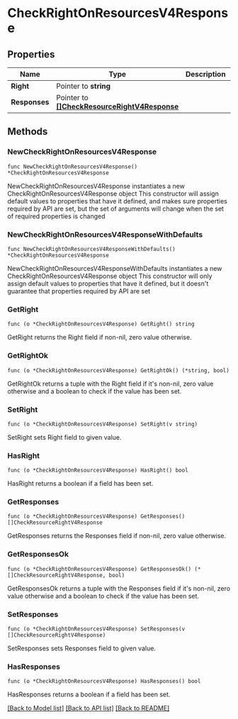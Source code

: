 # CheckRightOnResourcesV4Response

## Properties

Name | Type | Description | Notes
------------ | ------------- | ------------- | -------------
**Right** | Pointer to **string** |  | [optional] 
**Responses** | Pointer to [**[]CheckResourceRightV4Response**](CheckResourceRightV4Response.md) |  | [optional] 

## Methods

### NewCheckRightOnResourcesV4Response

`func NewCheckRightOnResourcesV4Response() *CheckRightOnResourcesV4Response`

NewCheckRightOnResourcesV4Response instantiates a new CheckRightOnResourcesV4Response object
This constructor will assign default values to properties that have it defined,
and makes sure properties required by API are set, but the set of arguments
will change when the set of required properties is changed

### NewCheckRightOnResourcesV4ResponseWithDefaults

`func NewCheckRightOnResourcesV4ResponseWithDefaults() *CheckRightOnResourcesV4Response`

NewCheckRightOnResourcesV4ResponseWithDefaults instantiates a new CheckRightOnResourcesV4Response object
This constructor will only assign default values to properties that have it defined,
but it doesn't guarantee that properties required by API are set

### GetRight

`func (o *CheckRightOnResourcesV4Response) GetRight() string`

GetRight returns the Right field if non-nil, zero value otherwise.

### GetRightOk

`func (o *CheckRightOnResourcesV4Response) GetRightOk() (*string, bool)`

GetRightOk returns a tuple with the Right field if it's non-nil, zero value otherwise
and a boolean to check if the value has been set.

### SetRight

`func (o *CheckRightOnResourcesV4Response) SetRight(v string)`

SetRight sets Right field to given value.

### HasRight

`func (o *CheckRightOnResourcesV4Response) HasRight() bool`

HasRight returns a boolean if a field has been set.

### GetResponses

`func (o *CheckRightOnResourcesV4Response) GetResponses() []CheckResourceRightV4Response`

GetResponses returns the Responses field if non-nil, zero value otherwise.

### GetResponsesOk

`func (o *CheckRightOnResourcesV4Response) GetResponsesOk() (*[]CheckResourceRightV4Response, bool)`

GetResponsesOk returns a tuple with the Responses field if it's non-nil, zero value otherwise
and a boolean to check if the value has been set.

### SetResponses

`func (o *CheckRightOnResourcesV4Response) SetResponses(v []CheckResourceRightV4Response)`

SetResponses sets Responses field to given value.

### HasResponses

`func (o *CheckRightOnResourcesV4Response) HasResponses() bool`

HasResponses returns a boolean if a field has been set.


[[Back to Model list]](../README.md#documentation-for-models) [[Back to API list]](../README.md#documentation-for-api-endpoints) [[Back to README]](../README.md)


